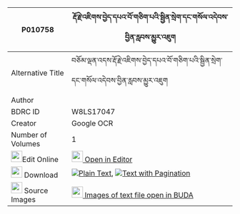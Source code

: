 |P010758|རྡོ་རྗེ་འཇིགས་བྱེད་དཔའ་བོ་གཅིག་པའི་སྦྱིན་སྲེག་དང་གསོལ་འདེབས་བྱིན་རླབས་མྱུར་འཇུག 
| --- | --- 
|Alternative Title |བཅོམ་ལྡན་འདས་རྡོ་རྗེ་འཇིགས་བྱེད་དཔའ་བོ་གཅིག་པའི་སྦྱིན་སྲེག་དང་གསོལ་འདེབས་བྱིན་རླབས་མྱུར་འཇུག
|Author | 
|BDRC ID | W8LS17047
|Creator | Google OCR
|Number of Volumes| 1
|<img width="25" src="https://img.icons8.com/color/25/000000/edit-property.png">Edit Online| [<img width="25" src="https://avatars.githubusercontent.com/u/45091458?s=200&v=4"> Open in Editor](http://editor.openpecha.org/P010758)
|<img width="25" src="https://img.icons8.com/fluent/48/000000/download-2.png"/>  Download | [![](https://img.icons8.com/color/20/000000/txt.png)Plain Text](https://github.com/Openpecha/P010758/releases/download/v1/dorje_jikje_pawo_chikpa_i_jins_plain_P010758.zip), [![](https://img.icons8.com/color/20/000000/txt.png)Text with Pagination](https://github.com/Openpecha/P010758/releases/download/v1/dorje_jikje_pawo_chikpa_i_jins_pages_P010758.zip)
|<img width="25" src="https://img.icons8.com/plasticine/100/000000/pictures-folder.png"/>  Source Images | [<img width="25" src="https://library.bdrc.io/icons/BUDA-small.svg"> Images of text file open in BUDA](https://library.bdrc.io/show/bdr:W8LS17047)